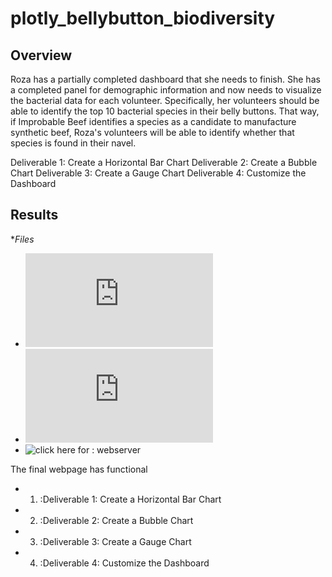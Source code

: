 # plotly_bellybutton_biodiversity

## Overview
Roza has a partially completed dashboard that she needs to finish. She has a completed panel for demographic information and now needs to visualize the bacterial data for each volunteer. Specifically, her volunteers should be able to identify the top 10 bacterial species in their belly buttons. That way, if Improbable Beef identifies a species as a candidate to manufacture synthetic beef, Roza's volunteers will be able to identify whether that species is found in their navel.

Deliverable 1: Create a Horizontal Bar Chart
Deliverable 2: Create a Bubble Chart
Deliverable 3: Create a Gauge Chart
Deliverable 4: Customize the Dashboard


## Results

**Files*
 * ![click here for : charts.js file](https://github.com/dhaval-28/plotly_bellybutton_biodiversity/blob/main/charts.js)
 * ![click here for : index.html](https://github.com/dhaval-28/plotly_bellybutton_biodiversity/blob/main/index.html)
 * ![click here for : webserver](https://dhaval-28.github.io/plotly_bellybutton_biodiversity/)

The final webpage has functional 
* 1. :Deliverable 1: Create a Horizontal Bar Chart
* 2. :Deliverable 2: Create a Bubble Chart
* 3. :Deliverable 3: Create a Gauge Chart
* 4. :Deliverable 4: Customize the Dashboard
